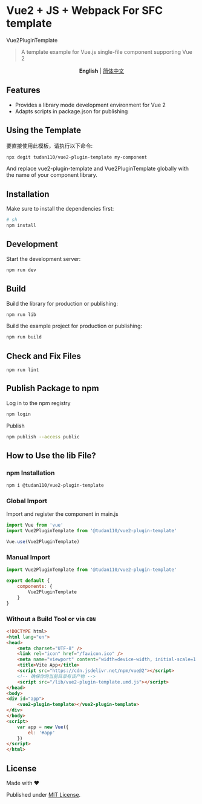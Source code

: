 # Vue2 + JS + Webpack For SFC template

Vue2PluginTemplate

> A template example for Vue.js single-file component supporting Vue 2

<p align='center'>
<b>English</b> | <a href="https://github.com/tudan110/vue2-plugin-template/blob/main/README.zh-CN.md">简体中文</a>
</p>

## Features

- Provides a library mode development environment for Vue 2
- Adapts scripts in package.json for publishing

## Using the Template

要直接使用此模板，请执行以下命令:

```bash
npx degit tudan110/vue2-plugin-template my-component
```

And replace vue2-plugin-template and Vue2PluginTemplate globally with the name of your component library.

## Installation

Make sure to install the dependencies first:

```bash
# sh
npm install
```

## Development

Start the development server:

```sh
npm run dev
```

## Build

Build the library for production or publishing:

```sh
npm run lib
```

Build the example project for production or publishing:

```sh
npm run build
```

## Check and Fix Files
```
npm run lint
```

## Publish Package to npm

Log in to the npm registry
```sh
npm login
```

Publish
```sh
npm publish --access public
```

## How to Use the lib File?

### npm Installation

```sh
npm i @tudan110/vue2-plugin-template
```

### Global Import
Import and register the component in main.js
```js
import Vue from 'vue'
import Vue2PluginTemplate from '@tudan110/vue2-plugin-template'

Vue.use(Vue2PluginTemplate)
```

### Manual Import
```js
import Vue2PluginTemplate from '@tudan110/vue2-plugin-template'

export default {
    components: {
        Vue2PluginTemplate
    }
}
```

### Without a Build Tool or via `CDN`

```html
<!DOCTYPE html>
<html lang="en">
<head>
    <meta charset="UTF-8" />
    <link rel="icon" href="/favicon.ico" />
    <meta name="viewport" content="width=device-width, initial-scale=1.0" />
    <title>Vite App</title>
    <script src="https://cdn.jsdelivr.net/npm/vue@2"></script>
    <!-- 确保你的当前目录有该产物 -->
    <script src="/lib/vue2-plugin-template.umd.js"></script>
</head>
<body>
<div id="app">
    <vue2-plugin-template></vue2-plugin-template>
</div>
</body>
<script>
    var app = new Vue({
        el: '#app'
    })
</script>
</html>
```

## License

Made with ❤️

Published under [MIT License](./LICENSE).
